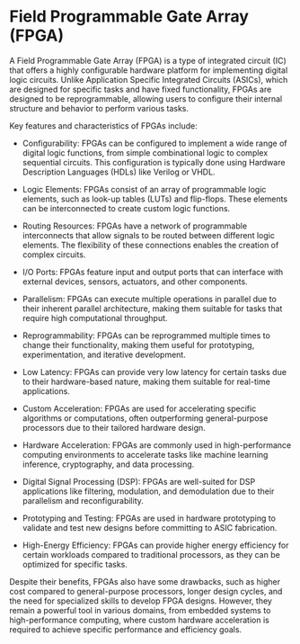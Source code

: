 # Field Programmable Gate Array (FPGA)

A Field Programmable Gate Array (FPGA) is a type of integrated circuit (IC) that offers a highly configurable hardware platform for implementing digital logic circuits. Unlike Application Specific Integrated Circuits (ASICs), which are designed for specific tasks and have fixed functionality, FPGAs are designed to be reprogrammable, allowing users to configure their internal structure and behavior to perform various tasks.

Key features and characteristics of FPGAs include:

* Configurability: FPGAs can be configured to implement a wide range of digital logic functions, from simple combinational logic to complex sequential circuits. This configuration is typically done using Hardware Description Languages (HDLs) like Verilog or VHDL.

* Logic Elements: FPGAs consist of an array of programmable logic elements, such as look-up tables (LUTs) and flip-flops. These elements can be interconnected to create custom logic functions.

* Routing Resources: FPGAs have a network of programmable interconnects that allow signals to be routed between different logic elements. The flexibility of these connections enables the creation of complex circuits.

* I/O Ports: FPGAs feature input and output ports that can interface with external devices, sensors, actuators, and other components.

* Parallelism: FPGAs can execute multiple operations in parallel due to their inherent parallel architecture, making them suitable for tasks that require high computational throughput.

* Reprogrammability: FPGAs can be reprogrammed multiple times to change their functionality, making them useful for prototyping, experimentation, and iterative development.

* Low Latency: FPGAs can provide very low latency for certain tasks due to their hardware-based nature, making them suitable for real-time applications.

* Custom Acceleration: FPGAs are used for accelerating specific algorithms or computations, often outperforming general-purpose processors due to their tailored hardware design.

* Hardware Acceleration: FPGAs are commonly used in high-performance computing environments to accelerate tasks like machine learning inference, cryptography, and data processing.

* Digital Signal Processing (DSP): FPGAs are well-suited for DSP applications like filtering, modulation, and demodulation due to their parallelism and reconfigurability.

* Prototyping and Testing: FPGAs are used in hardware prototyping to validate and test new designs before committing to ASIC fabrication.

* High-Energy Efficiency: FPGAs can provide higher energy efficiency for certain workloads compared to traditional processors, as they can be optimized for specific tasks.

Despite their benefits, FPGAs also have some drawbacks, such as higher cost compared to general-purpose processors, longer design cycles, and the need for specialized skills to develop FPGA designs. However, they remain a powerful tool in various domains, from embedded systems to high-performance computing, where custom hardware acceleration is required to achieve specific performance and efficiency goals.